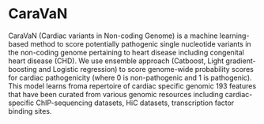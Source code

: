 # CaraVaN

CaraVaN (Cardiac variants in Non-coding Genome) is a machine learning-based method to score potentially pathogenic single nucleotide variants in the non-coding genome pertaining to heart disease including congenital heart disease (CHD). We use ensemble approach (Catboost, Light gradient-boosting and Logistic regression) to score genome-wide probability scores for cardiac pathogenicity (where 0 is non-pathogenic and 1 is pathogenic). This model learns froma repertoire of cardiac specific genomic 193 features that have been curated from various genomic resources including cardiac-specific ChIP-sequencing datasets, HiC datasets, transcription factor binding sites.
